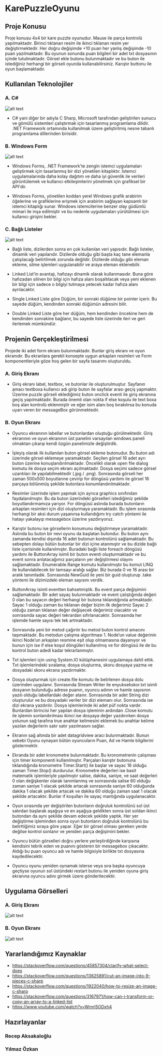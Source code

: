 # KarePuzzleOyunu
## Proje Konusu
Proje konusu 4x4 bir kare puzzle oyunudur. Mause ile parça kontrolü yapılmaktadır. Birinci tıklanan resim ile ikinci tıklanan resim yer değiştirmektedir. Her doğru değişimde +10 puan her yanlış değişimde -10 puan yazılmaktadır. Bu oyunun sonunda puan bilgileri bir adet txt dosyasının içinde tutulmaktadır. Görsel ekle butonu bulunmaktadır ve bu buton ile istediğiniz herhangi bir görseli oyunda kullanabilirsiniz. Karıştır buttonu ile oyun başlamaktadır.

## Kullanılan Teknolojiler
### A. C#
![alt text](https://upload.wikimedia.org/wikipedia/commons/thumb/0/0d/C_Sharp_wordmark.svg/2048px-C_Sharp_wordmark.svg.png)
* C# yani diğer bir adıyla C Sharp, Microsoft tarafından geliştirilen sunucu ve gömülü sistemleri çalıştırmak için tasarlanmış programlama dilidir. .NET Framework ortamında kullanılmak üzere geliştirilmiş nesne tabanlı programlama dillerinden birisidir.

### B. Windows Form
![alt text](https://www.infragistics.com/community/cfs-file/__key/communityserver-blogs-components-weblogfiles/00-00-00-04-34/1768.dev_2D00_tools_2D00_Windows_2D00_Forms_2D00_release_2D00_notes.jpg)
* Windows Forms, .NET Framework'te zengin istemci uygulamaları geliştirmek için tasarlanmış bir dizi yönetilen kitaplıktır. İstemci uygulamalarında daha kolay dağıtım ve daha iyi güvenlik ile verileri görüntülemek ve kullanıcı etkileşimlerini yönetmek için grafiksel bir API'dir.

* Windows Forms, yönetilen koddan yerel Windows grafik arabirim öğelerine ve grafiklerine erişmek için arabirim sağlayan kapsamlı bir istemci kitaplığı sunar. Windows istemcilerine benzer olay güdümlü mimari ile inşa edilmiştir ve bu nedenle uygulamaları yürütülmesi için kullanıcı girişini bekler.

### C. Bağlı Listeler
![alt text](https://zahidtekbas.com.tr/wp-content/uploads/2017/09/linked_list.jpg)

* Bağlı liste, dizilerden sonra en çok kullanılan veri yapısıdır. Bağlı listeler, dinamik veri yapılarıdır. Dizilerde olduğu gibi başta kaç tane elemanla çalışılacağı belirtilmek zorunda değildir. Dizilerde olduğu gibi eleman ekleme, silme işlemleri uygulanabilir ve araya eleman eklenebilir.

* Linked List’in avantajı, hafızayı dinamik olarak kullanmasıdır. Buna göre hafızadan silinen bir bilgi için hafıza alanı boşaltılacak veya yeni eklenen bir bilgi için sadece o bilgiyi tutmaya yetecek kadar hafıza alanı ayrılacaktır.

* Single Linked Liste göre Düğüm, bir sonraki düğüme bir pointer içerir. Bu sayede düğüm, kendinden sonraki düğümün adresini bilir.
* Double Linked Liste göre her düğüm, hem kendinden öncekine hem de kendinden sonrakine bağlanır, bu sayede liste üzerinde ileri ve geri ilerlemek mümkündür.

## Projenin Gerçekleştirilmesi
Projede iki adet form ekranı bulunmaktadır. Bunlar giriş ekranı ve oyun ekranıdır. Bu ekranlara gerekli konsepte uygun arkaplan resimleri ve Form komponentleriyle göze hoş gelen bir sayfa tasarımı oluşturuldu.

### A. Giriş Ekranı
* Giriş ekranı label, textbox, ve butonlar ile oluşturulmuştur. Sayfanın amacı textboxa kullanıcı adı girip buton ile sayfalar arası geçiş yapmaktır. Üzerine puzzle görseli eklediğimiz buton onclick eventi ile giriş ekranına geçiş yapılmaktadır. Burada önemli olan nokta if else koşulu ile text boxa boş alan kontrolü eklenmiştir ve eğer isim alanı boş bırakılırsa bu konuda uyarı veren bir messageBox görünmektedir.

### B. Oyun Ekranı
* Oyuncu ekranının labellar ve butonlardan oluştuğu görülmektedir. 
Giriş ekranının ve oyun ekranının üst panelini varsayılan windows paneli olmaktan çıkarıp kendi özgün panelimizle değiştirdik.

* İşleyiş olarak ilk kullanılan buton görsel ekleme butonudur. Bu buton adı üzerinde görsel eklemeye yaramaktadır. Seçilen görsel 16 adet ayrı buton üzerine konuşlandırılmaktadır. Öncelikli olarak open file dialog komutu ile dosya seçim ekranı açılmaktadır. Dosya seçimi sadece görsel uzantıları ile yapılabilmektedir (.jpg / .png). Sonrasında görseli her zaman 500x500 boyutlarıne çevirip for döngüsü yardımı ile görsel 16 parçaya bölünmüş şekilde butonlara konumlandırılmaktadır.
* Resimler üzerinde işlem yapmak için ayrıca graphics sınıfından faydalanılmıştır. Bu da buton üzerindeki görselleri istediğimiz şekilde boyutlandırmamıza yarıyor. For döngüsü aslında burada butonların arkaplan resimleri için dizi oluşturmaya yaramaktadır.
Bu işlem sırasında herhangi bir aksi durum yaşanırsa kullandığımı try catch yöntemi ile hatayı yakalayıp messagebox üzerine yazdırıyoruz.

* Karıştır butonu ise görsellerin konumunu değiştirmeye yaramaktadır. Aslında bu buton bir nevi oyunu da başlatan butondur. Bu buton aynı zamanda kendisi dışında 16 adet butonun kontrolünü sağlamaktadır. Bu sebepten dolayı bütün butonlar bir dizi içine atanmıştır ve bu dizide bağlı liste içerisinde kullanılmıştır. Buradaki bağlı liste foreach döngüsü yardımı ile  ButtonArray isimli bir buton eventi oluşturmaktadır ve bu event sonra anlatacağımız parçaların yer değiştirmesi olayını sağlamaktadır.  Enumerable.Range komutu kullanılmıştır bu komut LINQ ile kullanılabilecek bir tamsayı aralığı sağlar. Biz burada 0 ve 16 arası bir aralık tanımladık.  Sonrasında NewGuid ile yeni bir guid oluşturup .take yöntemi ile dizimizdeki eleman sayısını verdik.

* ButtonArray isimli eventten bahsetmiştik. Bu event parça değişimini sağlamaktadır. Bir adet sayaç bulunmaktadır ve event çalıştığında değeri 0 olan bu sayacın değeri herhangi bir butona tıklandığında artmaktadır. Sayac 1 olduğu zaman bu tıklanan değer bizim ilk değerimiz Sayac 2 olduğu zaman tıklanan değer değişecek değerimiz olacaktır ve sonrasında sayac değeri tekrardan sıfırlanacaktır. Sonrasında her işlemde hamle sayısı tek tek artmaktadır. 

* Sonrasında yeni bir metod çağırılır bu metod buton kontrol amacını taşımaktadır. Bu metodun çalışma algoritması 1. Node’un value değerinin ikinci Node’un arkaplan resmine eşit olup olmamasına dayanıyor ve bunun için ise if else koşul döngüleri kullanılmış ve for döngüsü ile de bu kontrol buton adedi kadar tekrarlanmıştır. 

* Txt işlemleri için using System.IO kütüphanesini uygulamaya dahil ettik. Txt işlemlerindeki sıralama; dosya oluşturma, skoru dosyaya yazma ve dosyadaki skoru ekrana yazdırmaktır. 

* Dosya oluşturmak için create.file komutu ile belirlenen dosya dolu üzerinden uygulanır. Sonrasında Stream Writer ile enyuksekskor.txt isimli dosyanın bulunduğu adrese puanın, oyuncu adının ve hamle sayısının yazılı olduğu labellardaki değer atanır.	Sonrasında bir adet String dizi oluşturulur ve bu dosyadaki veriler bir dizi elemanı olur. Sonrasında ise dizi ekrana yazdırılır. Dosya işlemlerinde iki adet püf nokta vardır. Bunlardan birincisi her yapılan dosya işleminin ardından .Close komutu ile işlemin sonlandırılması ikinci ise dosyaya değer yazdırırken dosya yolunun sağ tarafına true anahtar kelimesini eklemek bu anahtar kelime yazılan değerlerin satır satır yazılmasını sağlar. 
* Ekranın sağ altında bir adet datagridview aracı bulunmaktadır. Bunun sebebi Oyunu oynayan bütün oyuncuların Puan, Ad ve Hamle bilgilerini göstermektir.

* Ekranda bir adet kronometre bulunmaktadır. Bu kronometrenin çalışması için timer komponenti kullanılmıştır. Parçaları karıştır butonuna tıklandığında kronometre Timer.Start() ile başlar ve sayac 16 olduğu zaman Timer.Stop() durdurulur. Kronometre değerleri ise basit matematik işlemleriyle yapılmıştır salise, dakika, saniye, ve saat değerleri 0 olan değişkenler olarak tanımlanmış ve sonrasında salise 60 olduğu zaman saniye 1 olacak şekilde artacak sonrasında saniye 60 olduğunda dakika 1 olacak şekilde artacak ve dakika 60 olduğu zaman saat 1 olacak şekilde artacaktır. Bunlar if koşulları ile sayaç mantığında uygulanacaktır.

* Oyun sırasında yer değiştirilen butonların doğruluk kontrolünü sol üst satırdan başlarak aşağıya ve en aşağıya geldikten sonra üst soldan ikinci butondan da aynı şekilde devam edecek şekilde yaptık. Her yer değiştirme işleminden sonra oyun butonların doğruluk kontrolünü bu belirttiğimiz sıraya göre yapar. Eğer bir görsel olması gereken yerde değilse kontrol sonlanır ve yeniden parça değişimini bekler.

* Oyuncu bütün görselleri doğru yerlere yerleştirdiğinde karşısına kendisini tebrik eden ve puanını gösteren bir messagebox çıkacaktır. 
Aldığı bu puan oyuncu adı ve hamle bilgisiyle birlikte txt dosyasına kaydedilecektir.

* Oyuncu oyunu yeniden oynamak isterse veya sıra başka oyuncuya geçtiyse oyunun sol üstündeki restart butonu ile yeniden oyuna giriş ekranına oyuncu adını girmek üzere gönderilecektir.

## Uygulama Görselleri

### A. Giriş Ekranı
![alt text](https://github.com/Recep-Aksakakaloglu/KarePuzzleOyunu/blob/master/Giri%C5%9F%20Ekran%C4%B1.PNG?raw=true)

### B. Oyun Ekranı
![alt text](https://github.com/Recep-Aksakakaloglu/KarePuzzleOyunu/blob/master/Oyun%20Ekran%C4%B1.PNG?raw=true)

## Yararlandığımız Kaynaklar
* https://stackoverflow.com/questions/45857304/clarify-what-select-does
* https://stackoverflow.com/questions/13625891/cut-an-image-into-9-pieces-c-sharp
* https://stackoverflow.com/questions/1922040/how-to-resize-an-image-c-sharp
* https://stackoverflow.com/questions/3167971/how-can-i-transform-or-copy-an-array-to-a-linked-list
* https://www.youtube.com/watch?v=Wrnrl5ODxh4

## Hazırlayanlar
### Recep Aksakaloğlu
### Yılmaz Özkan
